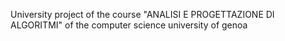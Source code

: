 University project of the course "ANALISI E PROGETTAZIONE DI ALGORITMI" of the computer science university of genoa
